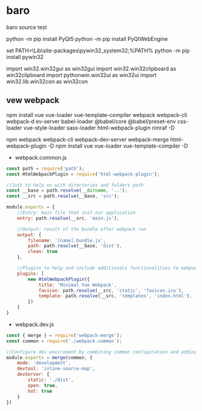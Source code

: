 # baro
baro source test

python -m pip install PyQt5
python -m pip install PyQtWebEngine


set PATH=\Lib\site-packages\pywin32_system32;%PATH%
python -m pip install pywin32

import win32.win32gui as win32gui
import win32.win32clipboard as win32clipboard
import pythonwin.win32ui as win32ui
import win32.lib.win32con as win32con

## vew webpack
npm install vue vue-loader vue-template-compiler webpack webpack-cli webpack-d
ev-server babel-loader @babel/core @babel/preset-env css-loader vue-style-loader sass-loader html-webpack-plugin rimraf -D


npm webpack webpack-cli webpack-dev-server webpack-merge html-webpack-plugin -D 
npm install vue vue-loader vue-template-compiler -D
  - webpack.common.js
```js
const path = require('path');
const HtmlWebpackPlugin = require('html-webpack-plugin');

//Just to help us with directories and folders path
const __base = path.resolve(__dirname, '..');
const __src = path.resolve(__base, 'src');

module.exports = {
    //Entry: main file that init our application
    entry: path.resolve(__src, 'main.js'),

    //Output: result of the bundle after webpack run
    output: {
        filename: '[name].bundle.js',
        path: path.resolve(__base, 'dist'),
        clean: true
    },

    //Plugins to help and include additionals functionalities to webpack
    plugins: [
        new HtmlWebpackPlugin({
            title: 'Minimal Vue Webpack',
            favicon: path.resolve(__src, 'static', 'favicon.ico'),
            template: path.resolve(__src, 'templates', 'index.html'),
        })
    ]
}
```
  - webpack.dev.js
```js
const { merge } = require('webpack-merge');
const common = require('./webpack.common');

//Configure dev enviroment by combining common configuration and adding some more options
module.exports = merge(common, {
    mode: 'development',
    devtool: 'inline-source-map',
    devServer: {
        static: './dist',
        open: true,
        hot: true
    }
})
```
